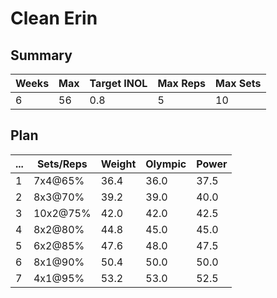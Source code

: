 # Clean Erin

## Summary

Weeks | Max | Target INOL | Max Reps | Max Sets
--- | --- | --- | --- | ---
6 | 56 | 0.8 | 5 | 10

## Plan

 ... | Sets/Reps | Weight | Olympic | Power
--- | --- | --- | --- | ---
1 | 7x4@65% | 36.4 | 36.0 | 37.5
2 | 8x3@70% | 39.2 | 39.0 | 40.0
3 | 10x2@75% | 42.0 | 42.0 | 42.5
4 | 8x2@80% | 44.8 | 45.0 | 45.0
5 | 6x2@85% | 47.6 | 48.0 | 47.5
6 | 8x1@90% | 50.4 | 50.0 | 50.0
7 | 4x1@95% | 53.2 | 53.0 | 52.5
